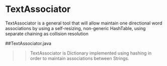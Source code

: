 # TextAssociator
TextAssociator is a general tool that will allow maintain one directional word associations by using a self-resizing,
non-generic HashTable, using separate chaining as collision resolution

##TextAssociator.java 
>>TextAssociator is Dictionary implemented using hashing in order to maintain associations between Strings. 
